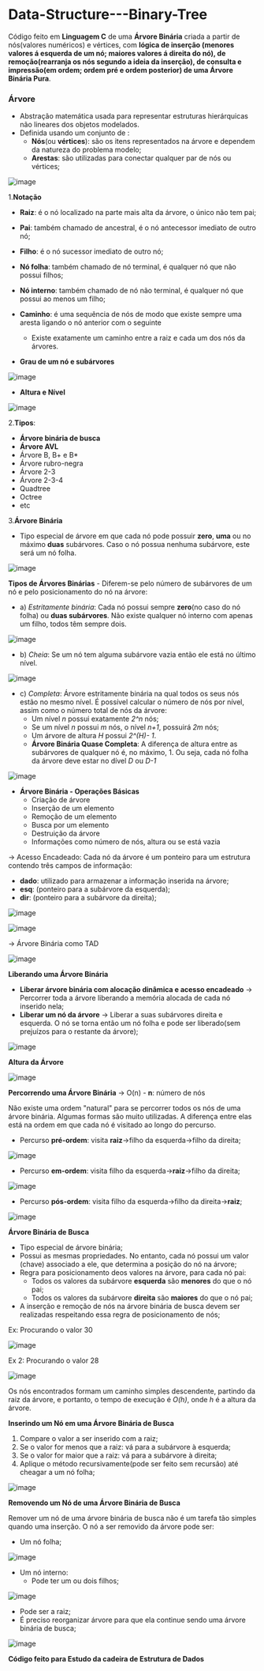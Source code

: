 # Data-Structure---Binary-Tree

Código feito em **Linguagem C** de uma **Árvore Binária** criada a partir de nós(valores numéricos) e vértices, com **lógica de inserção (menores valores á
esquerda de um nó; maiores valores á direita do nó), de remoção(rearranja os nós segundo a ideia da inserção), de consulta e impressão(em ordem; ordem pré
e ordem posterior) de uma Árvore Binária Pura**.

### Árvore
* Abstração matemática usada para representar estruturas hierárquicas não lineares dos objetos modelados.
* Definida usando um conjunto de :
  * **Nós**(ou **vértices**): são os itens representados na árvore e dependem da natureza do problema modelo;
  * **Arestas**: são utilizadas para conectar qualquer par de nós ou vértices;

![image](https://github.com/vinicOio222/Estrutura-de-Dados---Estudos/assets/101837153/811f5a9f-a91d-4fec-95f2-4ce5959eda69)

1.**Notação**
  * **Raiz**: é o nó localizado na parte mais alta da árvore, o único não tem pai;
  * **Pai**: também chamado de ancestral, é o nó antecessor imediato de outro nó;
  * **Filho**: é o nó sucessor imediato de outro nó;
  * **Nó folha**: também chamado de nó terminal, é qualquer nó que não possui filhos;
  * **Nó interno**: também chamado de nó não terminal, é qualquer nó que possui ao menos um filho;
  * **Caminho**: é uma sequência de nós de modo que existe sempre uma aresta ligando o nó anterior com o seguinte
      * Existe exatamente um caminho entre a raiz e cada um dos nós da árvores.

  * **Grau de um nó e subárvores**
 
![image](https://github.com/vinicOio222/Estrutura-de-Dados---Estudos/assets/101837153/c8c7be9a-5fc4-4cb1-bd7f-a1168e8e9d5f)

* **Altura e Nível**

![image](https://github.com/vinicOio222/Estrutura-de-Dados---Estudos/assets/101837153/a3bd7cc9-7f97-4966-8936-ab9237d3dc85)

2.**Tipos**:
* **Árvore binária de busca**
* **Árvore AVL**
* Árvore B, B+ e B*
* Árvore rubro-negra
* Árvore 2-3
* Árvore 2-3-4
* Quadtree
* Octree
* etc

3.**Árvore Binária**
- Tipo especial de árvore em que cada nó pode possuir **zero**, **uma** ou no máximo **duas** subárvores. Caso o nó possua nenhuma subárvore, este será um nó folha.

![image](https://github.com/vinicOio222/Estrutura-de-Dados---Estudos/assets/101837153/ec3961f2-5539-4550-a4b7-0d22ad26868e)

**Tipos de Árvores Binárias** - Diferem-se pelo número de subárvores de um nó e pelo posicionamento do nó na árvore:

 * a) *Estritamente binária*: Cada nó possui sempre **zero**(no caso do nó folha) ou **duas subárvores**. Não existe qualquer nó interno com apenas um filho, todos têm sempre dois.

![image](https://github.com/vinicOio222/Estrutura-de-Dados---Estudos/assets/101837153/8f8a9ac9-5c01-4490-bcf4-aa21c0c05cda)
 
 * b) *Cheia*: Se um nó tem alguma subárvore vazia então ele está no último nível.
 
 ![image](https://github.com/vinicOio222/Estrutura-de-Dados---Estudos/assets/101837153/a212ec9c-fbec-4407-877b-f950bbf043ee)

 
*  c) *Completa*: Árvore estritamente binária na qual todos os seus nós estão no mesmo nível. É possível calcular o número de nós por nível, assim como o número total de nós da árvore:
      * Um nível *n* possui exatamente *2^n* nós;
      * Se um nível *n* possui *m* nós, o nível *n+1*, possuirá *2m* nós;
      * Um árvore de altura *H* possui *2^(H)- 1*.
      * **Árvore Binária Quase Completa**: A diferença de altura entre as subárvores de qualquer nó é, no máximo, 1. Ou seja, cada nó folha da árvore deve estar no dível *D* ou *D-1*

![image](https://github.com/vinicOio222/Estrutura-de-Dados---Estudos/assets/101837153/65e8078e-ab92-4081-a72e-d097f64db6eb)

* **Árvore Binária - Operações Básicas**
  * Criação de árvore
  * Inserção de um elemento
  * Remoção de um elemento
  * Busca por um elemento
  * Destruição da árvore
  * Informações como número de nós, altura ou se está vazia

-> Acesso Encadeado: Cada nó da árvore é um ponteiro para um estrutura contendo três campos de informação:

* **dado**: utilizado para armazenar a informação inserida na árvore;
* **esq**: (ponteiro para a subárvore da esquerda);
* **dir**: (ponteiro para a subárvore da direita);

![image](https://github.com/vinicOio222/Estrutura-de-Dados---Estudos/assets/101837153/b54998f6-35fe-4bc2-99d0-f137f3be3729)

![image](https://github.com/vinicOio222/Estrutura-de-Dados---Estudos/assets/101837153/599192fa-6e04-4ec3-98f6-0b262d62716d)

-> Árvore Binária como TAD

![image](https://github.com/vinicOio222/Estrutura-de-Dados---Estudos/assets/101837153/ce8121bb-67bc-4146-9f25-db38cdc232a9)

**Liberando uma Árvore Binária**
  * **Liberar árvore binária com alocação dinâmica e acesso encadeado** -> Percorrer toda a árvore liberando a memória alocada de cada nó inserido nela;
  * **Liberar um nó da árvore** -> Liberar a suas subárvores direita e esquerda. O nó se torna então um nó folha e pode ser liberado(sem prejuízos para o restante da árvore);

![image](https://github.com/vinicOio222/Estrutura-de-Dados---Estudos/assets/101837153/ad2b80a8-c691-4231-be59-48b3717dfa52)

**Altura da Árvore**

![image](https://github.com/vinicOio222/Estrutura-de-Dados---Estudos/assets/101837153/38ccab39-e434-4906-9584-a373c653d9bb)

**Percorrendo uma Árvore Binária** -> O(n) - **n**: número de nós

Não existe uma ordem "natural" para se percorrer todos os nós de uma árvore binária. Algumas formas são muito utilizadas. A diferença entre elas está na ordem em que cada nó é visitado ao longo do percurso.

* Percurso **pré-ordem**: visita **raiz**->filho da esquerda->filho da direita;

![image](https://github.com/vinicOio222/Estrutura-de-Dados---Estudos/assets/101837153/7dd25cf0-154f-4bec-88d3-cd8cac8afe70)

* Percurso **em-ordem**: visita filho da esquerda->**raiz**->filho da direita;

![image](https://github.com/vinicOio222/Estrutura-de-Dados---Estudos/assets/101837153/7f38eee8-fe18-4168-8c0a-9e183ea3e7a1)

* Percurso **pós-ordem**: visita filho da esquerda->filho da direita->**raiz**;

![image](https://github.com/vinicOio222/Estrutura-de-Dados---Estudos/assets/101837153/9d6b320b-1c3e-46ed-8c0b-12618c955948)

**Árvore Binária de Busca**
* Tipo especial de árvore binária;
* Possui as mesmas propriedades. No entanto, cada nó possui um valor (chave) associado a ele, que determina a posição do nó na árvore;
* Regra para posicionamento deos valores na árvore, para cada nó pai:
  * Todos os valores da subárvore **esquerda** são **menores** do que o nó pai;
  * Todos os valores da subárvore **direita** são **maiores** do que o nó pai;
* A inserção e remoção de nós na árvore binária de busca devem ser realizadas respeitando essa regra de posicionamento de nós;

Ex: Procurando o valor 30

![image](https://github.com/vinicOio222/Estrutura-de-Dados---Estudos/assets/101837153/f7b2f104-d78a-4622-8048-4ffe6c6be7ed)

Ex 2: Procurando o valor 28

![image](https://github.com/vinicOio222/Estrutura-de-Dados---Estudos/assets/101837153/97630e34-8894-4e05-8bc4-79fec0593304)

Os nós encontrados formam um caminho simples descendente, partindo da raiz da árvore, e portanto, o tempo de execução é *O(h)*, onde *h* é a altura da árvore.

**Inserindo um Nó em uma Árvore Binária de Busca**
1. Compare o valor a ser inserido com a raiz;
2. Se o valor for menos que a raiz: vá para a subárvore à esquerda;
3. Se o valor for maior que a raiz: vá para a subárvore à direita;
4. Aplique o método recursivamente(pode ser feito sem recursão) até cheagar a um nó folha;

![image](https://github.com/vinicOio222/Estrutura-de-Dados---Estudos/assets/101837153/a0c12167-1768-4415-8794-d7dee61399c8)

**Removendo um Nó de uma Árvore Binária de Busca**

Remover um nó de uma árvore binária de busca não é um tarefa tão simples quando uma inserção. O nó a ser removido da árvore pode ser:
* Um nó folha;

![image](https://github.com/vinicOio222/Estrutura-de-Dados---Estudos/assets/101837153/7cddeb62-ebda-4fec-928a-362bb8a77629)


* Um nó interno:
  * Pode ter um ou dois filhos;

![image](https://github.com/vinicOio222/Estrutura-de-Dados---Estudos/assets/101837153/561d3068-f96d-4f0d-9fc6-c32124087dc1)

  * Pode ser a raiz;
  * É preciso reorganizar  árvore para que ela continue sendo uma árvore binária de busca;

![image](https://github.com/vinicOio222/Estrutura-de-Dados---Estudos/assets/101837153/2b0615bf-9a79-4595-9c5d-90185df1cd4a)


**Código feito para Estudo da cadeira de Estrutura de Dados**
